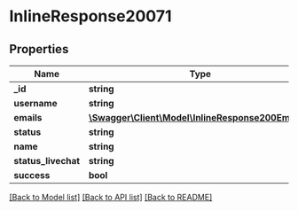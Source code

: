 # InlineResponse20071

## Properties
Name | Type | Description | Notes
------------ | ------------- | ------------- | -------------
**_id** | **string** |  | [optional] 
**username** | **string** |  | [optional] 
**emails** | [**\Swagger\Client\Model\InlineResponse200Emails[]**](InlineResponse200Emails.md) |  | [optional] 
**status** | **string** |  | [optional] 
**name** | **string** |  | [optional] 
**status_livechat** | **string** |  | [optional] 
**success** | **bool** |  | [optional] 

[[Back to Model list]](../../README.md#documentation-for-models) [[Back to API list]](../../README.md#documentation-for-api-endpoints) [[Back to README]](../../README.md)


